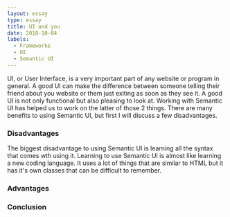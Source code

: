 ```yaml
---
layout: essay
type: essay
title: UI and you
date: 2018-10-04
labels:
  - Frameworks
  - UI
  - Semantic UI
---
```


UI, or User Interface, is a very important part of any website or program in general. A good UI can make the difference between someone telling their friend about you website or them just exiting as soon as they see it. A good UI is not only functional but also pleasing to look at. Working with Semantic UI has helped us to work on the latter of those 2 things. There are many benefits to using Semantic UI, but first I will discuss a few disadvantages.

### Disadvantages
The biggest disadvantage to using Semantic UI is learning all the syntax that comes wth using it. Learning to use Semantic UI is almost like learning a new coding language. It uses a lot of things that are similar to HTML but it has it's own classes that can be difficult to remember.

### Advantages


### Conclusion

